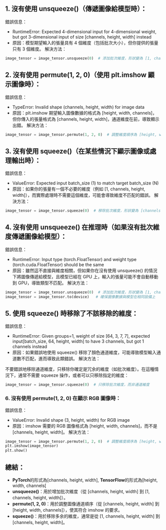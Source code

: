 ## 1. 沒有使用 unsqueeze()（傳遞圖像給模型時）：
錯誤信息：

* RuntimeError: Expected 4-dimensional input for 4-dimensional weight, but got 3-dimensional input of size [channels, height, width] instead
* 原因：模型期望輸入的張量具有 4 個維度（包括批次大小），但你提供的張量只有 3 個維度。
解決方法：

```python
image_tensor = image_tensor.unsqueeze(0)  # 添加批次維度，形狀變為 [1, channels, height, width]
```

## 2. 沒有使用 permute(1, 2, 0)（使用 plt.imshow 顯示圖像時）：
錯誤信息：

* TypeError: Invalid shape (channels, height, width) for image data
* 原因：plt.imshow 期望輸入圖像數據的格式為 [height, width, channels]，但你傳入的張量格式為 [channels, height, width]，通道維度在前，導致顯示出錯。
解決方法：

```python
image_tensor = image_tensor.permute(1, 2, 0)  # 調整維度順序為 [height, width, channels]
```

## 3. 沒有使用 squeeze()（在某些情況下顯示圖像或處理輸出時）：
錯誤信息：

* ValueError: Expected input batch_size (1) to match target batch_size (N)
* 原因：如果你的張量有一個不必要的維度（例如 [1, channels, height, width]），而實際處理時不需要這個維度，可能會導致維度不匹配的錯誤。
解決方法：

```python
image_tensor = image_tensor.squeeze(0)  # 移除批次維度，形狀變為 [channels, height, width]
```

## 4. 沒有使用 unsqueeze() 在推理時（如果沒有批次維度傳遞圖像給模型）：
錯誤信息：

* RuntimeError: Input type (torch.FloatTensor) and weight type (torch.cuda.FloatTensor) should be the same
* 原因：雖然這不直接與維度相關，但如果你在沒有使用 unsqueeze() 的情況下將圖像傳遞給模型，且模型已經在 GPU 上，輸入的張量可能不會自動移動到 GPU，導致類型不匹配。
解決方法：

```python
image_tensor = image_tensor.unsqueeze(0)  # 添加批次維度，形狀變為 [1, channels, height, width]
image_tensor = image_tensor.to(device)   # 確保圖像數據與模型在相同設備上
```

## 5. 使用 squeeze() 時移除了不該移除的維度：
錯誤信息：

* RuntimeError: Given groups=1, weight of size [64, 3, 7, 7], expected input[batch_size, 64, height, width] to have 3 channels, but got 1 channels instead
* 原因：如果錯誤地使用 squeeze() 移除了顏色通道維度，可能導致模型輸入通道數不匹配，進而導致此類錯誤。
解決方法：

不要錯誤地移除通道維度，只移除你確定是冗余的維度（如批次維度）。在這種情況下，通常不需要 squeeze 操作，或者可以只移除指定的維度：
```python
image_tensor = image_tensor.squeeze(0)  # 只移除批次維度，而非通道維度
```

### 6. 沒有使用 permute(1, 2, 0) 在顯示 RGB 圖像時：
錯誤信息：

* ValueError: Invalid shape (3, height, width) for RGB image
* 原因：imshow 需要的 RGB 圖像格式為 [height, width, channels]，而不是 [channels, height, width]。
解決方法：

```python
image_tensor = image_tensor.permute(1, 2, 0)  # 調整維度順序為 [height, width, channels]
plt.imshow(image_tensor)
plt.show()
```
## 總結：
* **PyTorch**的形式為[channels, height, width], **TensorFlow**的形式為[height, width, channels[
* **unsqueeze()**：用於增加批次維度（從 [channels, height, width] 到 [1, channels, height, width]）。
* **permute(1, 2, 0)**：用於調整圖像通道順序（從 [channels, height, width] 到 [height, width, channels]），使其符合 imshow 的要求。
* **squeeze()**：用於移除多余的維度，通常是從 [1, channels, height, width] 到 [channels, height, width]。

